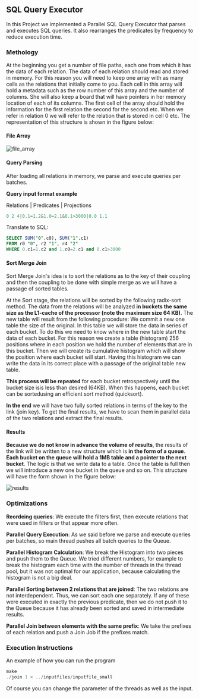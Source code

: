## SQL Query Executor

In this Project we implemented a Parallel SQL Query Executor that parses and executes SQL queries. 
It also rearranges the predicates by frequency to reduce execution time.

### Methology

At the beginning you get a number of file paths, each one from which it has the data of each relation. 
The data of each relation should read and stored in memory. For this reason you will need to keep one array with as many 
cells as the relations that initially come to you. Each cell in this array will hold a metadata such as the row number of this 
array and the number of columns. She will also keep a board that will have pointers in her memory location of each of its columns. 
The first cell of the array should hold the information for the first relation the second for the second etc. When we refer in 
relation 0 we will refer to the relation that is stored in cell 0 etc. The representation of this structure is shown in the figure below:

#### File Array

![file_array](https://user-images.githubusercontent.com/48658768/89515187-75aa5f00-d7df-11ea-966a-e738b5ab4e82.png)

#### Query Parsing
After loading all relations in memory, we parse and execute queries per batches.

**Query input format example**

Relations | Predicates | Projections
```c
0 2 4|0.1=1.2&1.0=2.1&0.1>3000|0.0 1.1
```

Translate to SQL:
```sql
SELECT SUM("0".c0), SUM("1".c1)
FROM r0 "0", r2 "1", r4 "2"
WHERE 0.c1=1.c2 and 1.c0=2.c1 and 0.c1>3000
```

#### Sort Merge Join

Sort Merge Join's idea is to sort the relations as to the key of their coupling and then the coupling to be done with simple 
merge as we will have a passage of sorted tables.

At the Sort stage, the relations will be sorted by the following radix-sort method. The data from the relations will be 
analyzed **in buckets the same size as the L1-cache of the processor (note the maximum size 64 KB)**. The new table will result from 
the following procedure: We commit a new one table the size of the original. In this table we will store the data in series of 
each bucket. To do this we need to know where in the new table start the data of each bucket. For this reason we create a table (histogram) 
256 positions where in each position we hold the number of elements that are in this bucket. Then we will create its cumulative 
histogram which will show the position where each bucket will start. Having this histogram we can write the data in its correct 
place with a passage of the original table new table.

**This process will be repeated** for each bucket retrospectively until the bucket size isis less than desired (64KB). When this happens, 
each bucket can be sortedusing an efficient sort method (quicksort).

**In the end** we will have two fully sorted relations in terms of the key to the link (join key). To get the final results, 
we have to scan them in parallel data of the two relations and extract the final results.

#### Results

**Because we do not know in advance the volume of results**, the results of the link will be written to a new structure which is **in the form of a queue**. 
**Each bucket on the queue will hold a 1MB table and a pointer to the next bucket**. The logic is that we write data to a table. Once the table is full 
then we will introduce a new one bucket in the queue and so on. This structure will have the form shown in the figure below: 

![results](https://user-images.githubusercontent.com/48658768/89527981-ee66e680-d7f2-11ea-9c14-12cfbed4de94.png)

### Optimizations

**Reordeing queries**: We execute the filters first, then execute relations that were used in filters or that appear more often.

**Parallel Query Execution**: As we said before we parse and execute queries per batches, so main thread pushes all batch 
queries to the Queue.

**Parallel Histogram Calculation**: We break the Histogram into two pieces and push them to the Queue. We tried different numbers, 
for example to break the histogram each time with the number of threads in the thread pool, but it was not optimal for our application, 
because calculating the histogram is not a big deal.

**Parallel Sorting between 2 relations that are joined**: The two relations are not interdependent. Thus, we can sort 
each one separately. If any of these were executed in exactly the previous predicate, then we do not push it to the Queue 
because it has already been sorted and saved in intermediate results.

**Parallel Join between elements with the same prefix**: We take the prefixes of each relation and push a Join Job 
if the prefixes match.

### Execution Instructions

Αn example of how you can run the program

```c
make
./join 1 < ../inputfiles/inputfile_small
```

Of course you can change the parameter of the threads as well as the input.